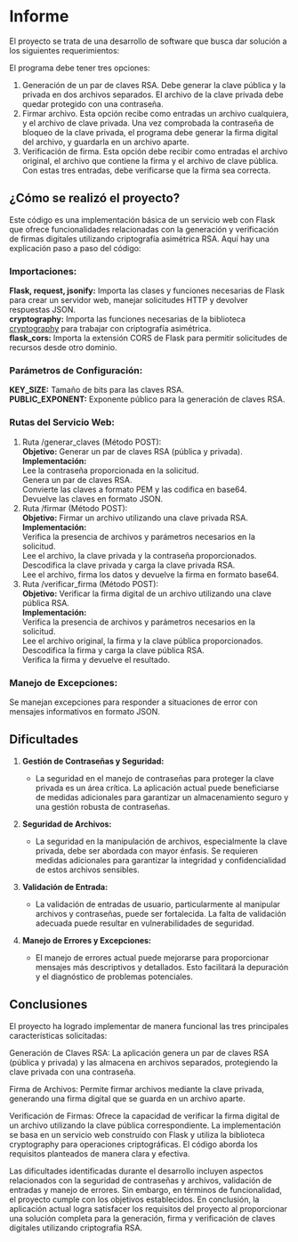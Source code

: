 # Informe

El proyecto se trata de una desarrollo de software que busca dar solución a los siguientes requerimientos:

El programa debe tener tres opciones: 
1) Generación de un par de claves RSA. Debe generar la clave pública y la privada en dos archivos separados. El archivo de la clave privada debe quedar protegido con una contraseña.
2) Firmar archivo. Esta opción recibe como entradas un archivo cualquiera, y el archivo de clave privada. Una vez comprobada la contraseña de bloqueo de la clave privada, el programa debe generar la firma digital del archivo, y guardarla en un archivo aparte.
3) Verificación de firma. Esta opción debe recibir como entradas el archivo original, el archivo que contiene la firma y el archivo de clave pública. Con estas tres entradas, debe verificarse que la firma sea correcta.

## ¿Cómo se realizó el proyecto?

Este código es una implementación básica de un servicio web con Flask que ofrece funcionalidades relacionadas con la generación y verificación de firmas digitales utilizando criptografía asimétrica RSA. Aquí hay una explicación paso a paso del código:

### Importaciones:
**Flask, request, jsonify:** Importa las clases y funciones necesarias de Flask para crear un servidor web, manejar solicitudes HTTP y devolver respuestas JSON.  
**cryptography:** Importa las funciones necesarias de la biblioteca [cryptography](https://cryptography.io/en/latest/) para trabajar con criptografía asimétrica.  
**flask_cors:** Importa la extensión CORS de Flask para permitir solicitudes de recursos desde otro dominio.  

### Parámetros de Configuración:  
**KEY_SIZE:** Tamaño de bits para las claves RSA.  
**PUBLIC_EXPONENT:** Exponente público para la generación de claves RSA.  

### Rutas del Servicio Web:  
1. Ruta /generar_claves (Método POST):  
**Objetivo:** Generar un par de claves RSA (pública y privada).  
**Implementación:**  
Lee la contraseña proporcionada en la solicitud.  
Genera un par de claves RSA.  
Convierte las claves a formato PEM y las codifica en base64.  
Devuelve las claves en formato JSON.  
2. Ruta /firmar (Método POST):  
**Objetivo:** Firmar un archivo utilizando una clave privada RSA.  
**Implementación:**  
Verifica la presencia de archivos y parámetros necesarios en la solicitud.  
Lee el archivo, la clave privada y la contraseña proporcionados.  
Descodifica la clave privada y carga la clave privada RSA.  
Lee el archivo, firma los datos y devuelve la firma en formato base64.  
3. Ruta /verificar_firma (Método POST):  
**Objetivo:** Verificar la firma digital de un archivo utilizando una clave pública RSA.  
**Implementación:**  
Verifica la presencia de archivos y parámetros necesarios en la solicitud.  
Lee el archivo original, la firma y la clave pública proporcionados.  
Descodifica la firma y carga la clave pública RSA.  
Verifica la firma y devuelve el resultado.  
### Manejo de Excepciones:  
Se manejan excepciones para responder a situaciones de error con mensajes informativos en formato JSON.  

## Dificultades

1. **Gestión de Contraseñas y Seguridad:**
   - La seguridad en el manejo de contraseñas para proteger la clave privada es un área crítica. La aplicación actual puede beneficiarse de medidas adicionales para garantizar un almacenamiento seguro y una gestión robusta de contraseñas.

2. **Seguridad de Archivos:**
   - La seguridad en la manipulación de archivos, especialmente la clave privada, debe ser abordada con mayor énfasis. Se requieren medidas adicionales para garantizar la integridad y confidencialidad de estos archivos sensibles.

3. **Validación de Entrada:**
   - La validación de entradas de usuario, particularmente al manipular archivos y contraseñas, puede ser fortalecida. La falta de validación adecuada puede resultar en vulnerabilidades de seguridad.

4. **Manejo de Errores y Excepciones:**
   - El manejo de errores actual puede mejorarse para proporcionar mensajes más descriptivos y detallados. Esto facilitará la depuración y el diagnóstico de problemas potenciales.
## Conclusiones
El proyecto ha logrado implementar de manera funcional las tres principales características solicitadas:

Generación de Claves RSA:
La aplicación genera un par de claves RSA (pública y privada) y las almacena en archivos separados, protegiendo la clave privada con una contraseña.

Firma de Archivos:
Permite firmar archivos mediante la clave privada, generando una firma digital que se guarda en un archivo aparte.

Verificación de Firmas:
Ofrece la capacidad de verificar la firma digital de un archivo utilizando la clave pública correspondiente.
La implementación se basa en un servicio web construido con Flask y utiliza la biblioteca cryptography para operaciones criptográficas. El código aborda los requisitos planteados de manera clara y efectiva.

Las dificultades identificadas durante el desarrollo incluyen aspectos relacionados con la seguridad de contraseñas y archivos, validación de entradas y manejo de errores. Sin embargo, en términos de funcionalidad, el proyecto cumple con los objetivos establecidos.
En conclusión, la aplicación actual logra satisfacer los requisitos del proyecto al proporcionar una solución completa para la generación, firma y verificación de claves digitales utilizando criptografía RSA.

